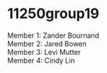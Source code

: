 # 11250group19

Member 1: Zander Bournand <br />
Member 2: Jared Bowen <br />
Member 3: Levi Mutter <br />
Member 4: Cindy Lin<br />
